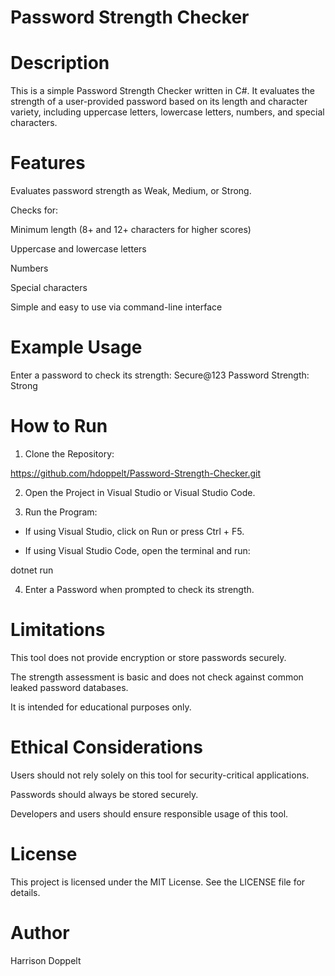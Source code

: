# Password Strength Checker

# Description

This is a simple Password Strength Checker written in C#. It evaluates the strength of a user-provided password based on its length and character variety, including uppercase letters, lowercase letters, numbers, and special characters.

# Features

Evaluates password strength as Weak, Medium, or Strong.

Checks for:

Minimum length (8+ and 12+ characters for higher scores)

Uppercase and lowercase letters

Numbers

Special characters

Simple and easy to use via command-line interface

# Example Usage

Enter a password to check its strength: Secure@123
Password Strength: Strong

# How to Run

1. Clone the Repository:

https://github.com/hdoppelt/Password-Strength-Checker.git

2. Open the Project in Visual Studio or Visual Studio Code.

3. Run the Program:

- If using Visual Studio, click on Run or press Ctrl + F5.

- If using Visual Studio Code, open the terminal and run:

dotnet run

4. Enter a Password when prompted to check its strength.

# Limitations

This tool does not provide encryption or store passwords securely.

The strength assessment is basic and does not check against common leaked password databases.

It is intended for educational purposes only.

# Ethical Considerations

Users should not rely solely on this tool for security-critical applications.

Passwords should always be stored securely.

Developers and users should ensure responsible usage of this tool.

# License

This project is licensed under the MIT License. See the LICENSE file for details.

# Author

Harrison Doppelt

